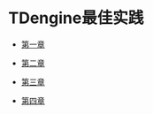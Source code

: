 # TDengine最佳实践

* [第一章](chapter-1/chapter_1.md)

* [第二章](chapter-2/chapter_2.md)

* [第三章](chapter-3/chapter_3.md)

* [第四章](chapter-4/chapter_4.md)

